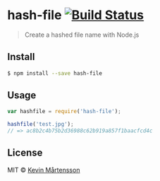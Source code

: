 # hash-file [![Build Status](https://travis-ci.org/kevva/hash-file.svg?branch=master)](https://travis-ci.org/kevva/hash-file)

> Create a hashed file name with Node.js

## Install

```bash
$ npm install --save hash-file
```

## Usage

```js
var hashfile = require('hash-file');

hashfile('test.jpg');
// => ac8b2c4b75b2d36988c62b919a857f1baacfcd4c
```

## License

MIT © [Kevin Mårtensson](http://kevinmartensson.com)
